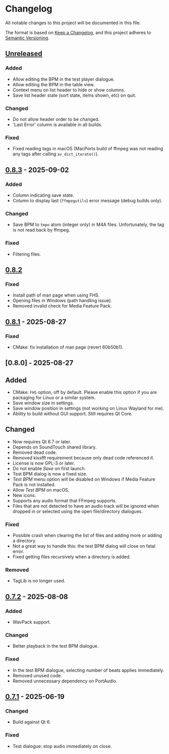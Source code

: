 <!-- markdownlint-configure-file {"MD024": { "siblings_only": true } } -->

# Changelog

All notable changes to this project will be documented in this file.

The format is based on [Keep a Changelog](https://keepachangelog.com/en/1.0.0/), and this project
adheres to [Semantic Versioning](https://semver.org/spec/v2.0.0.html).

## [Unreleased]

### Added

- Allow editing the BPM in the test player dialogue.
- Allow editing the BPM in the table view.
- Context menu on list header to hide or show columns.
- Save list header state (sort state, items shown, etc) on quit.

### Changed

- Do not allow header order to be changed.
- 'Last Error' column is available in all builds.

### Fixed

- Fixed reading tags in macOS (MacPorts build of ffmpeg was not reading any tags after calling
  `av_dict_iterate()`).

## [0.8.3] - 2025-09-02

### Added

- Column indicating save state.
- Column to display last (`ffmpegutils`) error message (debug builds only).

### Changed

- Save BPM to `tmpo` atom (integer only) in M4A files. Unfortunately, the tag is not read back by
  ffmpeg.

### Fixed

- Filtering files.

## [0.8.2]

### Fixed

- Install path of man page when using FHS.
- Opening files in Windows (path handling issue).
- Removed invalid check for Media Feature Pack.

## [0.8.1] - 2025-08-27

### Fixed

- CMake: fix installation of man page (revert 60b50b1).

## [0.8.0] - 2025-08-27

## Added

- CMake: `FHS` option, off by default. Please enable this option if you are packaging for Linux or
  a similar system.
- Save window size in settings.
- Save window position in settings (not working on Linux Wayland for me).
- Ability to build without GUI support. Still requires Qt Core.

## Changed

- Now requires Qt 6.7 or later.
- Depends on SoundTouch shared library.
- Removed dead code.
- Removed kissfft requirement because only dead code referenced it.
- License is now GPL-3 or later.
- Do not enable _Save_ on first launch.
- Test BPM dialog is now a fixed size.
- _Test BPM_ menu option will be disabled on Windows if Media Feature Pack is not installed.
- Allow _Test BPM_ on macOS.
- New icons.
- Supports any audio format that FFmpeg supports.
- Files that are not detected to have an audio track will be ignored when dropped in or selected
  using the open file/directory dialogues.

### Fixed

- Possible crash when clearing the list of files and adding more or adding a directory.
- Not a great way to handle this: the test BPM dialog will close on fatal error.
- Fixed getting files recursively when a directory is added.

### Removed

- TagLib is no longer used.

## [0.7.2] - 2025-08-08

### Added

- WavPack support.

### Changed

- Better playback in the test BPM dialogue.

### Fixed

- In the test BPM dialogue, selecting number of beats applies immediately.
- Removed unused code.
- Removed unnecessary dependency on PortAudio.

## [0.7.1] - 2025-06-19

### Changed

- Build against Qt 6.

### Fixed

- Test dialogue: stop audio immediately on close.

[unreleased]: https://github.com/Tatsh/bpmdetect/compare/v0.8.3...HEAD
[0.8.3]: https://github.com/Tatsh/bpmdetect/compare/v0.8.2...v0.8.3
[0.8.2]: https://github.com/Tatsh/bpmdetect/compare/v0.8.1...v0.8.2
[0.8.1]: https://github.com/Tatsh/bpmdetect/compare/v0.7.2...v0.8.1
[0.7.2]: https://github.com/Tatsh/bpmdetect/compare/v0.7.1...v0.7.2
[0.7.1]: https://github.com/Tatsh/bpmdetect/compare/v0.6.2...v0.7.1
